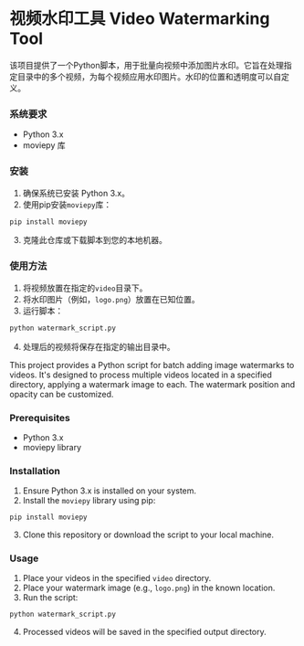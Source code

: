 # 视频水印工具 Video Watermarking Tool

该项目提供了一个Python脚本，用于批量向视频中添加图片水印。它旨在处理指定目录中的多个视频，为每个视频应用水印图片。水印的位置和透明度可以自定义。

### 系统要求

- Python 3.x
- moviepy 库

### 安装

1. 确保系统已安装 Python 3.x。
2. 使用pip安装`moviepy`库：

```bash
pip install moviepy
```

3. 克隆此仓库或下载脚本到您的本地机器。

### 使用方法

1. 将视频放置在指定的`video`目录下。
2. 将水印图片（例如，`logo.png`）放置在已知位置。
3. 运行脚本：

```bash
python watermark_script.py
```

4. 处理后的视频将保存在指定的输出目录中。


This project provides a Python script for batch adding image watermarks to videos. It's designed to process multiple videos located in a specified directory, applying a watermark image to each. The watermark position and opacity can be customized.

### Prerequisites

- Python 3.x
- moviepy library

### Installation

1. Ensure Python 3.x is installed on your system.
2. Install the `moviepy` library using pip:

```bash
pip install moviepy
```

3. Clone this repository or download the script to your local machine.

### Usage

1. Place your videos in the specified `video` directory.
2. Place your watermark image (e.g., `logo.png`) in the known location.
3. Run the script:

```bash
python watermark_script.py
```

4. Processed videos will be saved in the specified output directory.

